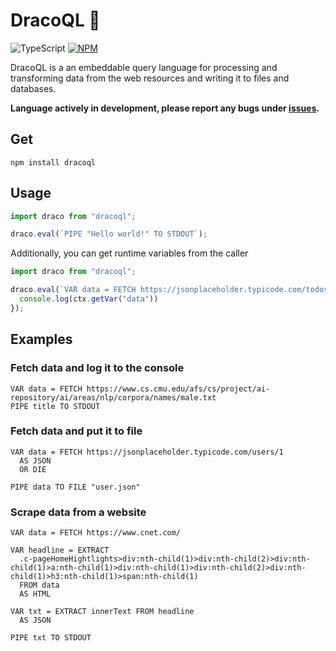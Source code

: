 # DracoQL 🐉

![TypeScript](https://img.shields.io/badge/TypeScript-007ACC?style=&logo=typescript&logoColor=white)
[![NPM](https://badge.fury.io/js/dracoql.svg)](https://npm.im/dracoql)


DracoQL is a an embeddable query language for processing and transforming data from the web resources and writing it to files and databases.

**Language actively in development, please report any bugs under [issues](https://github.com/aadv1k/dracoql/issues).**

## Get

```shell
npm install dracoql
```

## Usage

```typescript
import draco from "dracoql";

draco.eval(`PIPE "Hello world!" TO STDOUT`);
```

Additionally, you can get runtime variables from the caller

```typescript
import draco from "dracoql";

draco.eval(`VAR data = FETCH https://jsonplaceholder.typicode.com/todos/ AS JSON`, (ctx) => {
  console.log(ctx.getVar("data"))
});
```

## Examples

### Fetch data and log it to the console

```cql
VAR data = FETCH https://www.cs.cmu.edu/afs/cs/project/ai-repository/ai/areas/nlp/corpora/names/male.txt
PIPE title TO STDOUT
```

### Fetch data and put it to file

```cql
VAR data = FETCH https://jsonplaceholder.typicode.com/users/1 
  AS JSON 
  OR DIE 

PIPE data TO FILE "user.json" 
```

### Scrape data from a website 

```cql
VAR data = FETCH https://www.cnet.com/

VAR headline = EXTRACT 
  .c-pageHomeHightlights>div:nth-child(1)>div:nth-child(2)>div:nth-child(1)>a:nth-child(1)>div:nth-child(1)>div:nth-child(2)>div:nth-child(1)>h3:nth-child(1)>span:nth-child(1) 
  FROM data 
  AS HTML

VAR txt = EXTRACT innerText FROM headline 
  AS JSON

PIPE txt TO STDOUT
```
